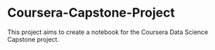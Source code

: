 # Coursera-Capstone-Project
This project aims to create a notebook for the Coursera Data Science Capstone project.
